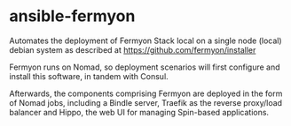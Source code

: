 # ansible-fermyon

Automates the deployment of Fermyon Stack local on a single node (local) debian system
as described at https://github.com/fermyon/installer

Fermyon runs on Nomad, so deployment scenarios will first configure and install this software, in tandem with Consul.

Afterwards, the components comprising Fermyon are deployed in the form of Nomad jobs, including a Bindle server, Traefik as the reverse proxy/load balancer and Hippo, the web UI for managing Spin-based applications.

